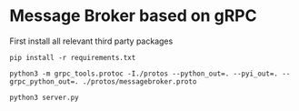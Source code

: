 # Message Broker based on gRPC

First install all relevant third party packages

``` 
pip install -r requirements.txt
```

```
python3 -m grpc_tools.protoc -I./protos --python_out=. --pyi_out=. --grpc_python_out=. ./protos/messagebroker.proto
```

```
python3 server.py
```